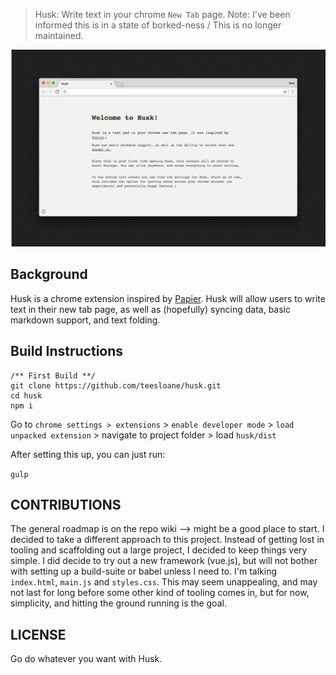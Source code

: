 > Husk: Write text in your chrome `New Tab` page.
> Note: I've been informed this is in a state of borked-ness / This is no longer maintained. 

![husk screenshot](docs/screenshots/welcome_text.png)

## Background

Husk is a chrome extension inspired by [Papier](https://chrome.google.com/webstore/detail/papier/hhjeaokafplhjoogdemakihhdhffacia). Husk will allow users to write text in their new tab page, as well as (hopefully) syncing data, basic markdown support, and text folding.

## Build Instructions

```
/** First Build **/
git clone https://github.com/teesloane/husk.git
cd husk
npm i

```
Go to `chrome settings > extensions` > `enable developer mode` > `load unpacked extension` > navigate to project folder > load `husk/dist`

After setting this up, you can just run:

`gulp`


## CONTRIBUTIONS

The general roadmap is on the repo wiki --> might be a good place to start.
I decided to take a different approach to this project. Instead of getting lost in tooling and scaffolding out a large project, I decided to keep things very simple. I did decide to try out a new framework (vue.js), but will not bother with setting up a build-suite or babel unless I need to. I'm talking `index.html`, `main.js` and `styles.css`. This may seem unappealing, and may not last for long before some other kind of tooling comes in, but for now, simplicity, and hitting the ground running is the goal.


## LICENSE

Go do whatever you want with Husk.
